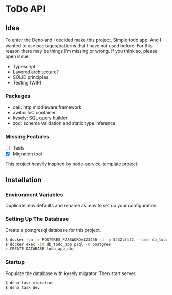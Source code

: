 # ToDo API

## Idea

To enter the Denoland I decided make this project. Simple todo app. And I wanted to use packages/patterns that I have not used before. For this reason there may be things I'm missing or wrong. If you think so, please open issue.

* Typescript
* Layered architecture?
* SOLID principles
* Testing (WIP)

### Packages

* oak: http middleware framework
* awilix: IoC container
* kysely: SQL query builder
* zod: schema validation and static type inference

### Missing Features

* [ ] Tests
* [X] Migration tool

This project heavily inspired by [node-service-template](https://github.com/lokalise/node-service-template) project.

## Installation

### Environment Variables

Duplicate .env.defaults and rename as .env to set up your configuration.

### Setting Up The Database

Create a postgresql database for this project.

```bash
$ docker run -e POSTGRES_PASSWORD=123456 -d -p 5432:5432 --name db_todo_app library/postgres:15.2-alpine
$ docker exec -it db_todo_app psql -U postgres
> CREATE DATABASE todo_app_db;
```

### Startup

Populate the database with kysely migrator. Then start server.

```bash
$ deno task migration
$ deno task dev
```
